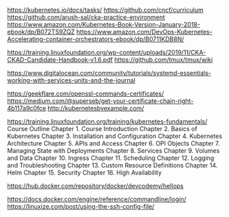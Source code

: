 <!-- links:  -->
https://kubernetes.io/docs/tasks/
https://github.com/cncf/curriculum
https://github.com/arush-sal/cka-practice-environment
https://www.amazon.com/Kubernetes-Book-Version-January-2018-ebook/dp/B072TS9ZQZ
https://www.amazon.com/DevOps-Kubernetes-Accelerating-container-orchestrators-ebook/dp/B0711KDB8N/
<!-- --- -->
https://training.linuxfoundation.org/wp-content/uploads/2019/11/CKA-CKAD-Candidate-Handbook-v1.6.pdf
https://github.com/tmux/tmux/wiki
<!-- --- -->
https://www.digitalocean.com/community/tutorials/systemd-essentials-working-with-services-units-and-the-journal
<!-- --- OpenSSL / CERT -->
https://geekflare.com/openssl-commands-certificates/
https://medium.com/@superseb/get-your-certificate-chain-right-4b117a9c0fce
http://kubernetesbyexample.com/
<!-- https://www.digitalocean.com/community/tutorials/openssl-essentials-working-with-ssl-certificates-private-keys-and-csrs -->
<!-- Kubernetes Fundamentals (LFS258) -->
https://training.linuxfoundation.org/training/kubernetes-fundamentals/
Course Outline
Chapter 1. Course Introduction
Chapter 2. Basics of Kubernetes
Chapter 3. Installation and Configuration
Chapter 4. Kubernetes Architecture
Chapter 5. APIs and Access
Chapter 6. OPI Objects
Chapter 7. Managing State with Deployments
Chapter 8. Services
Chapter 9. Volumes and Data
Chapter 10. Ingress
Chapter 11. Scheduling
Chapter 12. Logging and Troubleshooting
Chapter 13. Custom Resource Definitions
Chapter 14. Helm
Chapter 15. Security
Chapter 16. High Availability
<!-- My Resources -->
https://hub.docker.com/repository/docker/devcodemy/hellops
<!-- --- -->
https://docs.docker.com/engine/reference/commandline/login/
https://linuxize.com/post/using-the-ssh-config-file/